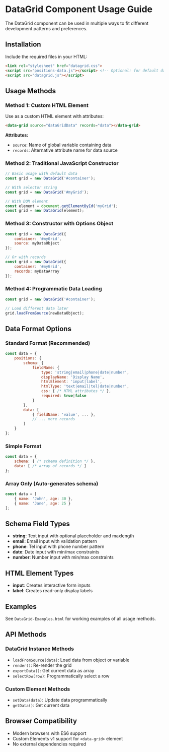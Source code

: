 # DataGrid Component Usage Guide

The DataGrid component can be used in multiple ways to fit different development patterns and preferences.

## Installation

Include the required files in your HTML:

```html
<link rel="stylesheet" href="datagrid.css">
<script src="positions-data.js"></script> <!-- Optional: for default data -->
<script src="datagrid.js"></script>
```

## Usage Methods

### Method 1: Custom HTML Element

Use as a custom HTML element with attributes:

```html
<data-grid source="dataGridData" records="data"></data-grid>
```

**Attributes:**
- `source`: Name of global variable containing data
- `records`: Alternative attribute name for data source

### Method 2: Traditional JavaScript Constructor

```javascript
// Basic usage with default data
const grid = new DataGrid('#container');

// With selector string
const grid = new DataGrid('#myGrid');

// With DOM element
const element = document.getElementById('myGrid');
const grid = new DataGrid(element);
```

### Method 3: Constructor with Options Object

```javascript
const grid = new DataGrid({
    container: '#myGrid',
    source: myDataObject
});

// Or with records
const grid = new DataGrid({
    container: '#myGrid',
    records: myDataArray
});
```

### Method 4: Programmatic Data Loading

```javascript
const grid = new DataGrid('#container');

// Load different data later
grid.loadFromSource(newDataObject);
```

## Data Format Options

### Standard Format (Recommended)

```javascript
const data = {
    positions: {
        schema: {
            fieldName: {
                type: 'string|email|phone|date|number',
                displayName: 'Display Name',
                htmlElement: 'input|label',
                htmlType: 'text|email|tel|date|number',
                css: { /* HTML attributes */ },
                required: true|false
            }
        },
        data: [
            { fieldName: 'value', ... },
            // ... more records
        ]
    }
};
```

### Simple Format

```javascript
const data = {
    schema: { /* schema definition */ },
    data: [ /* array of records */ ]
};
```

### Array Only (Auto-generates schema)

```javascript
const data = [
    { name: 'John', age: 30 },
    { name: 'Jane', age: 25 }
];
```

## Schema Field Types

- **string**: Text input with optional placeholder and maxlength
- **email**: Email input with validation pattern
- **phone**: Tel input with phone number pattern
- **date**: Date input with min/max constraints
- **number**: Number input with min/max constraints

## HTML Element Types

- **input**: Creates interactive form inputs
- **label**: Creates read-only display labels

## Examples

See `DataGrid-Examples.html` for working examples of all usage methods.

## API Methods

### DataGrid Instance Methods

- `loadFromSource(data)`: Load data from object or variable
- `render()`: Re-render the grid
- `exportData()`: Get current data as array
- `selectRow(row)`: Programmatically select a row

### Custom Element Methods

- `setData(data)`: Update data programmatically
- `getData()`: Get current data

## Browser Compatibility

- Modern browsers with ES6 support
- Custom Elements v1 support for `<data-grid>` element
- No external dependencies required